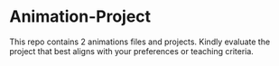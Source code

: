 # Animation-Project

This repo contains 2 animations files and projects.
Kindly evaluate the project that best aligns with your preferences or teaching criteria.
